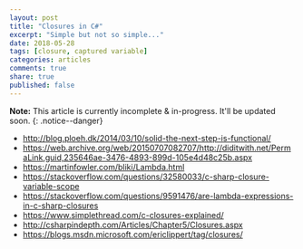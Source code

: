 ```yaml
---
layout: post
title: "Closures in C#"
excerpt: "Simple but not so simple..."
date: 2018-05-28
tags: [closure, captured variable]
categories: articles
comments: true
share: true
published: false
---
```


**Note:** This article is currently incomplete & in-progress. It'll be updated soon.
{: .notice--danger}

* http://blog.ploeh.dk/2014/03/10/solid-the-next-step-is-functional/
* https://web.archive.org/web/20150707082707/http://diditwith.net/PermaLink,guid,235646ae-3476-4893-899d-105e4d48c25b.aspx
* https://martinfowler.com/bliki/Lambda.html
* https://stackoverflow.com/questions/32580033/c-sharp-closure-variable-scope
* https://stackoverflow.com/questions/9591476/are-lambda-expressions-in-c-sharp-closures
* https://www.simplethread.com/c-closures-explained/
* http://csharpindepth.com/Articles/Chapter5/Closures.aspx
* https://blogs.msdn.microsoft.com/ericlippert/tag/closures/